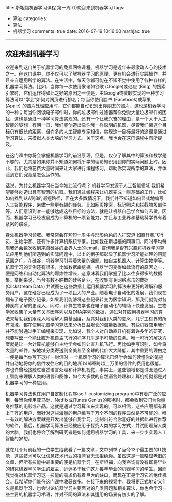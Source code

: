 title: 斯坦福机器学习课程 第一周 (1)欢迎来到机器学习
tags:
  - 算法
categories:
  - 算法
  - 机器学习
comments: true
date: 2016-07-19 10:16:00
mathjax: true
---

## 欢迎来到机器学习

欢迎来到这门关于机器学习的免费网络课程。机器学习是近年来最激动人心的技术之一。在这门课中，你不仅可以了解机器学习的原理，更有机会进行实践操作，并且亲自运用所学的算法。在生活中，每天你都可能在不知不觉中使用了各种各样的机器学习算法。比如，当你每一次使用像诸如谷歌 (Google)或必应 (Bing) 的搜索引擎时，它们运作得如此之好的原因之一便是，由Google或微软实现的一种学习算法可以“学会”如何对网页进行排名；每当你使用脸书 (Facebook)或苹果 (Apple) 的照片处理应用时，它们都能自动识别出你朋友的照片，这也是机器学习的一种；每当你阅读电子邮件时，你的垃圾邮件过滤器帮你免受大量垃圾邮件的困扰，这也是通过一种学习算法实现的。还有一个让我兴奋的理由，是一个关于人工智能的梦想：有朝一日，我们能创造出像你我一样聪明的机器，尽管我们离这个目标仍有很长的距离，但许多的人工智能专家相信，实现这一目标最好的途径是通过学习算法，来模拟人类大脑的学习方式。关于这点，我也会在这门课程中有所提及。

在这门课中你将会掌握机器学习的前沿原理。但是，仅仅了解其中的算法和数学是不够的。尤其是如果你并不知道如何将所学的理论知识用到你的实际问题上时。因此，我们也将花费大量时间来让大家进行编程练习，帮助你实现所学的算法，并体验到它们究竟是怎么运作的。

话说，为什么机器学习在当今如此流行呢？ 机器学习发源于人工智能领域 我们希望能够创造出具有智慧的机器。我们通过编程来让机器完成一些基础的工作，比如如何找到从A到B的最短路径，但在大多数情况下，我们并不知道如何显式地编写人工智能程序，来做一些更有趣的任务。比如网页搜索，标记照片和拦截垃圾邮件等。人们意识到唯一能够达成这些目标的方法，就是让机器自己学会如何去做。因而，机器学习已经发展成为计算机的一项新能力，并且与工业界和基础科学界有着紧密的联系。

身处机器学习领域。我常常会在短短一周中与形形色色的人打交道 如直升机飞行员、生物学家、还有许多计算机系统专家。比如我在斯坦福的同事们，同时平均每周我还会数次收到来自硅谷的业界人士的email，咨询我是否有兴趣将机器学习算法应用到他们所遇到的实际问题中，以上的例子都彰显了机器学习所能处理的问题范围之广。在硅谷，机器学习引导着大量的课题。如自主机器人、计算生物学等。机器学习的实例还有很多，比如数据库挖掘。机器学习变得如此流行的原因之一，便是网络和自动化算法的爆炸性增长，这意味着我们掌握了比以往多得多的数据集。举例来说，当今有数不胜数的硅谷企业，在收集有关网络点击的数据 (Clickstream Data) 并试图在这些数据上运用机器学习的算法来更好的理解和服务用户，这在硅谷已经成为了一项巨大的产业。随着电子自动化的发展，我们现在拥有了电子医疗记录，如果我们能够将这些记录转变为医学知识，那我们就能对各种疾病了解的更深入，同时，计算生物学也在电子自动化的辅助下快速发展。生物学家收集了大量有关基因序列以及DNA序列的数据，通过对其应用机器学习的算法来帮助我们跟深入地理解人类基因组，及其对我们人类的意义，几乎工程界的所有领域，都在使用机器学习算法来分析日益增长的海量数据集。有些机器应用我们并不能够通过手工编程来实现，比如说，我个人对自动直升机有着许多年的研究，想要写出一个能让直升机自主飞行的程序几乎是不可能的任务。唯一可行的解决方案就是让一台计算机能够自主地学会如何让直升机飞行。再比如手写识别，如今将大量的邮件，按地址分类寄送到全美甚至全球的代价大大降低，其中重要的理由之一便是每当你写下这样一封信时 一个机器学习的算法已经学会如何读懂你的笔迹并自动地将你的信件发往它的目的地.所以邮寄跨越上万里的信件的费用也很低。你也许曾经接触过自然语言处理和计算机视觉，事实上，这些领域都是试图通过人工智能来理解人类的语言和图像，如今大多数的自然语言处理和计算机视觉都是对机器学习的一种应用。

机器学习算法也在用户自定制化程序(self-customizing program)中有着广泛的应用，每当你使用亚马逊、Netflix或iTunes Genius的服务时，都会收到它们为你量身推荐的电影或产品。这就是通过学习算法来实现的。可以相信，这些应用都有着上千万的用户，而针对这些海量的用户编写千万个不同的程序显然是不可能的。唯一有效的解决方案就是开发出能够自我学习，定制出符合你喜好的并据此进行推荐的软件，最后，机器学习算法已经被应用于探究人类的学习方式，并试图理解人类的大脑。我们也将会了解到研究者是如何运用机器学习的工具，来一步步实现人工智能的梦想。

就在几个月前我的一位学生给我看了一篇文章，文中列举了当今12个最主要的IT技能，这些技术可以让信息技术行业的招聘官无法拒绝你。虽然这是一篇略显老旧的文章，但所有技能中最重要的便是机器学习。在斯坦福，向我咨询有没有即将毕业的研究机器学习学生的雇主，远远多于我们这儿每年毕业的机器学习的学生。因而我觉得对机器学习这一技能的需求仍有着巨大的缺口，而现在正是学习它的绝佳机会。我希望你们能在这门课中收获良多。在接下来的视频中，我将更正式地定义什么是机器学习，也会讨论机器学习主要面对的几类问题和相关算法，你也会学习一些主要的机器学习术语，并对不同的算法和其适用的场景有初步的了解。